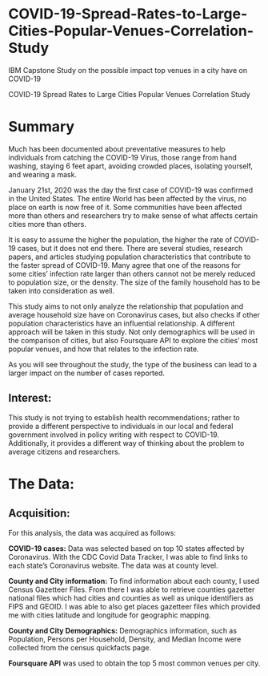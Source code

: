 # COVID-19-Spread-Rates-to-Large-Cities-Popular-Venues-Correlation-Study
IBM Capstone Study on the possible impact top venues in a city have on COVID-19



COVID-19 Spread Rates to Large Cities Popular Venues Correlation Study

# Summary

Much has been documented about preventative measures to help individuals from catching the COVID-19 Virus, those range from hand washing, staying 6 feet apart, avoiding crowded places, isolating yourself, and wearing a mask. 

January 21st, 2020 was the day the first case of COVID-19 was confirmed in the United States. The entire World has been affected by the virus, no place on earth is now free of it. Some communities have been affected more than others and researchers try to make sense of what affects certain cities more than others.

It is easy to assume the higher the population, the higher the rate of COVID-19 cases, but it does not end there. There are several studies, research papers, and articles studying population characteristics that contribute to the faster spread of COVID-19. Many agree that one of the reasons for some cities’ infection rate larger than others cannot not be merely reduced to population size, or the density. The size of the family household has to be taken into consideration as well. 

This study aims to not only analyze the relationship that population and average household size have on Coronavirus cases, but also checks if other population characteristics have an influential relationship. A different approach will be taken in this study. Not only demographics will be used in the comparison of cities, but also Foursquare API to explore the cities’ most popular venues, and how that relates to the infection rate.

As you will see throughout the study, the type of the business can lead to a larger impact on the number of cases reported.


## Interest:

This study is not trying to establish health recommendations; rather to provide a different perspective to individuals in our local and federal government involved in policy writing with respect to COVID-19. Additionally, it provides a different way of thinking about the problem to average citizens and researchers.


# The Data:

## Acquisition:

For this analysis, the data was acquired as follows:

**COVID-19 cases:** Data was selected based on top 10 states affected by Coronavirus. With the CDC Covid Data Tracker, I was able to find links to each state’s Coronavirus website. The data was at county level.

**County and City information:** To find information about each county, I used Census Gazetteer Files. From there I was able to retrieve counties gazetter national files which had cities and counties as well as unique identifiers as FIPS and GEOID. I was able to also get places gazetteer files which provided me with cities latitude and longitude for geographic mapping.

**County and City Demographics:** Demographics information, such as Population, Persons per Household, Density, and Median Income were collected from the census quickfacts page.

**Foursquare API** was used to obtain the top 5 most common venues per city. 

